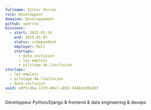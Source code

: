 ```yaml
---
fullname: Victor Perron
role: Développeur
domaine: Développement
github: vperron
missions:
  - start: 2022-01-24
    end: 2025-01-07
    status: independent
    employer: Malt
    startups:
      - data-inclusion
      - les-emplois
      - pilotage.de.linclusion
startups:
  - les-emplois
  - pilotage.de.linclusion
  - data-inclusion
uuid: a8f5cdba-1729-40a7-ab52-344b1ed0a3bf
---
```

Développeur Python/Django & frontend & data engineering & devops
